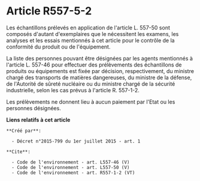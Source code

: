 # Article R557-5-2

Les échantillons prélevés en application de l'article L. 557-50 sont composés d'autant d'exemplaires que le nécessitent les
examens, les analyses et les essais mentionnés à cet article pour le contrôle de la conformité du produit ou de l'équipement.

La liste des personnes pouvant être désignées par les agents mentionnés à l'article L. 557-46 pour effectuer des prélèvements
des échantillons de produits ou équipements est fixée par décision, respectivement, du ministre chargé des transports de
matières dangereuses, du ministre de la défense, de l'Autorité de sûreté nucléaire ou du ministre chargé de la sécurité
industrielle, selon les cas prévus à l'article R. 557-1-2.

Les prélèvements ne donnent lieu à aucun paiement par l'Etat ou les personnes désignées.

**Liens relatifs à cet article**

	**Créé par**:

	  - Décret n°2015-799 du 1er juillet 2015 - art. 1

	**Cite**:

	  - Code de l'environnement - art. L557-46 (V)
	  - Code de l'environnement - art. L557-50 (V)
	  - Code de l'environnement - art. R557-1-2 (VT)
